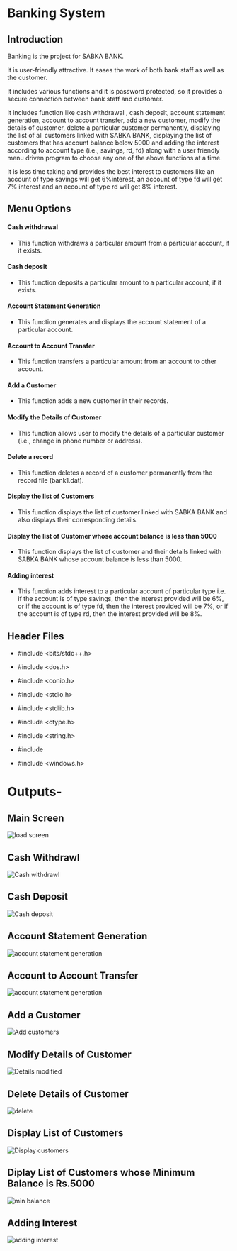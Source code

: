 # Banking System

## Introduction

Banking is the project for SABKA BANK. 

It is user-friendly attractive. It eases the work of both bank staff as well as the customer. 

It includes various functions and it is password protected, so it provides a secure connection between bank staff and customer.

It includes function like cash withdrawal , cash deposit, account statement generation, account to account transfer, add a new customer, modify the details of customer, delete a particular customer permanently, displaying the list of all customers linked with SABKA BANK, displaying the list of customers that has account balance below 5000 and adding the interest according to account type (i.e., savings, rd, fd) along with a user friendly menu driven program to choose any one of the above functions at a time.

It is less time taking and provides the best interest to customers like an account of type savings will get 6%interest, an account of type fd will get 7% interest and an account of type rd will get 8% interest.

## Menu Options

#### Cash withdrawal
- This function withdraws a particular amount from a particular account, if it exists.

#### Cash deposit
- This function deposits a particular amount to a particular account, if it exists.

#### Account Statement Generation
- This function generates and displays the account statement of a particular account.

#### Account to Account Transfer
- This function transfers a particular amount from an account to other account.

####  Add a Customer
- This function adds a new customer in their records.

#### Modify the Details of Customer
- This function allows user to modify the details of a particular customer (i.e., change in phone number or address).

#### Delete a record
- This function deletes a record of a customer permanently from the record file (bank1.dat).

#### Display the list of Customers
- This function displays the list of customer linked with SABKA BANK and also displays their corresponding details.

#### Display the list of Customer whose account balance is less than 5000
- This function displays the list of customer and their details linked with SABKA BANK whose account balance is less than 5000.

#### Adding interest
- This function adds interest to a particular account of particular type i.e. if the account is of type savings, then the interest provided will be 6%, or if the account is of type fd, then the interest provided will be 7%, or if the account is of type rd, then the interest provided will be 8%.

## Header Files
- #include <bits/stdc++.h>

- #include <dos.h>

- #include <conio.h>

- #include <stdio.h>

- #include <stdlib.h>

- #include <ctype.h>

- #include <string.h>

- #include <cstdio>

- #include <windows.h>


# Outputs-

## Main Screen

![load screen](https://user-images.githubusercontent.com/84850243/179387289-32f50833-8cb0-4b19-94e2-1763ee160f56.png)

## Cash Withdrawl

![Cash withdrawl](https://user-images.githubusercontent.com/84850243/179387278-f283dd2b-33ba-4527-bed0-2be4aef992de.png)

## Cash Deposit

![Cash deposit](https://user-images.githubusercontent.com/84850243/179387276-e6b827f9-8f82-4df0-bdc7-8a7e86f395a8.png)

## Account Statement Generation

![account statement generation](https://user-images.githubusercontent.com/84850243/179387251-4b5ef7d9-384e-4661-baa5-6e8db4704efe.png)

## Account to Account Transfer

![account statement generation](https://user-images.githubusercontent.com/84850243/179390767-13d7c256-b9d1-4fca-ba12-f80c3ad6d174.png)

## Add a Customer

![Add customers](https://user-images.githubusercontent.com/84850243/179387268-042ac4cc-83b0-4445-8c09-2d467bb22c64.png)

## Modify Details of Customer

![Details modified](https://user-images.githubusercontent.com/84850243/179387282-70875112-cd1a-4537-985d-8f59e330ad80.png)

## Delete Details of Customer

![delete](https://user-images.githubusercontent.com/84850243/179387280-61c7b6d3-c763-44d4-a016-11d7e42dcba1.png)

## Display List of Customers

![Display customers](https://user-images.githubusercontent.com/84850243/179387284-a8b672f2-ab93-4943-9101-0965ab92cf78.png)

## Diplay List of Customers whose Minimum Balance is Rs.5000

![min balance](https://user-images.githubusercontent.com/84850243/179387291-b921c420-4459-4610-893c-5aea4b554e3c.png)

## Adding Interest

![adding interest](https://user-images.githubusercontent.com/84850243/179387273-202f86b5-2d6d-4545-9e76-a262c5ec7811.png)
